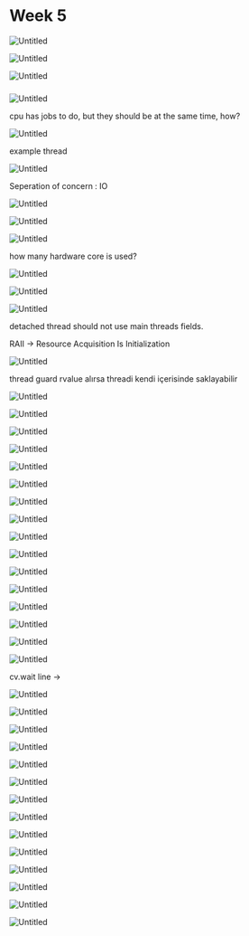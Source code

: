 # Week 5

![Untitled](Week%205%203933ec3bfb624acea961c67d151bf880/Untitled.png)

![Untitled](Week%205%203933ec3bfb624acea961c67d151bf880/Untitled%201.png)

![Untitled](Week%205%203933ec3bfb624acea961c67d151bf880/Untitled%202.png)

### 

![Untitled](Week%205%203933ec3bfb624acea961c67d151bf880/Untitled%203.png)

cpu has jobs to do, but they should be at the same time, how?

![Untitled](Week%205%203933ec3bfb624acea961c67d151bf880/Untitled%204.png)

example thread

![Untitled](Week%205%203933ec3bfb624acea961c67d151bf880/Untitled%205.png)

Seperation of concern : IO 

![Untitled](Week%205%203933ec3bfb624acea961c67d151bf880/Untitled%206.png)

![Untitled](Week%205%203933ec3bfb624acea961c67d151bf880/Untitled%207.png)

![Untitled](Week%205%203933ec3bfb624acea961c67d151bf880/Untitled%208.png)

how many hardware core is used?

![Untitled](Week%205%203933ec3bfb624acea961c67d151bf880/Untitled%209.png)

![Untitled](Week%205%203933ec3bfb624acea961c67d151bf880/Untitled%2010.png)

![Untitled](Week%205%203933ec3bfb624acea961c67d151bf880/Untitled%2011.png)

detached thread should not use main threads fields.

RAII → Resource Acquisition Is Initialization

![Untitled](Week%205%203933ec3bfb624acea961c67d151bf880/Untitled%2012.png)

thread guard rvalue alırsa threadi kendi içerisinde saklayabilir

![Untitled](Week%205%203933ec3bfb624acea961c67d151bf880/Untitled%2013.png)

![Untitled](Week%205%203933ec3bfb624acea961c67d151bf880/Untitled%2014.png)

![Untitled](Week%205%203933ec3bfb624acea961c67d151bf880/Untitled%2015.png)

![Untitled](Week%205%203933ec3bfb624acea961c67d151bf880/Untitled%2016.png)

![Untitled](Week%205%203933ec3bfb624acea961c67d151bf880/Untitled%2017.png)

![Untitled](Week%205%203933ec3bfb624acea961c67d151bf880/Untitled%2018.png)

![Untitled](Week%205%203933ec3bfb624acea961c67d151bf880/Untitled%2019.png)

![Untitled](Week%205%203933ec3bfb624acea961c67d151bf880/Untitled%2020.png)

![Untitled](Week%205%203933ec3bfb624acea961c67d151bf880/Untitled%2021.png)

![Untitled](Week%205%203933ec3bfb624acea961c67d151bf880/Untitled%2022.png)

![Untitled](Week%205%203933ec3bfb624acea961c67d151bf880/Untitled%2023.png)

![Untitled](Week%205%203933ec3bfb624acea961c67d151bf880/Untitled%2024.png)

![Untitled](Week%205%203933ec3bfb624acea961c67d151bf880/Untitled%2025.png)

![Untitled](Week%205%203933ec3bfb624acea961c67d151bf880/Untitled%2026.png)

![Untitled](Week%205%203933ec3bfb624acea961c67d151bf880/Untitled%2027.png)

![Untitled](Week%205%203933ec3bfb624acea961c67d151bf880/Untitled%2028.png)

cv.wait line → 

![Untitled](Week%205%203933ec3bfb624acea961c67d151bf880/Untitled%2029.png)

![Untitled](Week%205%203933ec3bfb624acea961c67d151bf880/Untitled%2030.png)

![Untitled](Week%205%203933ec3bfb624acea961c67d151bf880/Untitled%2031.png)

![Untitled](Week%205%203933ec3bfb624acea961c67d151bf880/Untitled%2032.png)

![Untitled](Week%205%203933ec3bfb624acea961c67d151bf880/Untitled%2033.png)

![Untitled](Week%205%203933ec3bfb624acea961c67d151bf880/Untitled%2034.png)

![Untitled](Week%205%203933ec3bfb624acea961c67d151bf880/Untitled%2035.png)

![Untitled](Week%205%203933ec3bfb624acea961c67d151bf880/Untitled%2036.png)

![Untitled](Week%205%203933ec3bfb624acea961c67d151bf880/Untitled%2037.png)

![Untitled](Week%205%203933ec3bfb624acea961c67d151bf880/Untitled%2038.png)

![Untitled](Week%205%203933ec3bfb624acea961c67d151bf880/Untitled%2039.png)

![Untitled](Week%205%203933ec3bfb624acea961c67d151bf880/Untitled%2040.png)

![Untitled](Week%205%203933ec3bfb624acea961c67d151bf880/Untitled%2041.png)

![Untitled](Week%205%203933ec3bfb624acea961c67d151bf880/Untitled%2042.png)